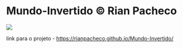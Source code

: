 # Mundo-Invertido &copy; Rian Pacheco

<img src="./imagems/mundo-invertido"/>

link para o projeto - https://rianpacheco.github.io/Mundo-Invertido/
